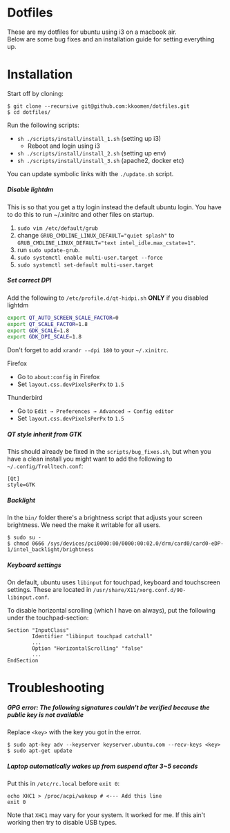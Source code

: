 # Dotfiles

These are my dotfiles for ubuntu using i3 on a macbook air.<br/>
Below are some bug fixes and an installation guide for setting everything up.

# Installation

Start off by cloning:

```
$ git clone --recursive git@github.com:kkoomen/dotfiles.git
$ cd dotfiles/
```

Run the following scripts:

- `sh ./scripts/install/install_1.sh` (setting up i3)
  - Reboot and login using i3
- `sh ./scripts/install/install_2.sh` (setting up env)
- `sh ./scripts/install/install_3.sh` (apache2, docker etc)

You can update symbolic links with the `./update.sh` script.

##### Disable lightdm

This is so that you get a tty login instead the default ubuntu login. You have to
do this to run ~/.xinitrc and other files on startup.

1. `sudo vim /etc/default/grub`
2. change `GRUB_CMDLINE_LINUX_DEFAULT="quiet splash"` to `GRUB_CMDLINE_LINUX_DEFAULT="text intel_idle.max_cstate=1"`.
3. run `sudo update-grub`.
4. `sudo systemctl enable multi-user.target --force`
5. `sudo systemctl set-default multi-user.target`

##### Set correct DPI

Add the following to `/etc/profile.d/qt-hidpi.sh` **ONLY** if you disabled lightdm

```sh
export QT_AUTO_SCREEN_SCALE_FACTOR=0
export QT_SCALE_FACTOR=1.8
export GDK_SCALE=1.8
export GDK_DPI_SCALE=1.8
```

Don't forget to add `xrandr --dpi 180` to your `~/.xinitrc`.

Firefox
- Go to `about:config` in Firefox
- Set `layout.css.devPixelsPerPx` to `1.5`

Thunderbird
- Go to `Edit → Preferences → Advanced → Config editor`
- Set `layout.css.devPixelsPerPx` to `1.5`

##### QT style inherit from GTK

This should already be fixed in the `scripts/bug_fixes.sh`, but when you have a
clean install you might want to add the following to `~/.config/Trolltech.conf`:

```
[Qt]
style=GTK
```

##### Backlight

In the `bin/` folder there's a brightness script that adjusts your screen
brightness. We need the make it writable for all users.

```
$ sudo su -
$ chmod 0666 /sys/devices/pci0000:00/0000:00:02.0/drm/card0/card0-eDP-1/intel_backlight/brightness
```

##### Keyboard settings

On default, ubuntu uses `libinput` for touchpad, keyboard and touchscreen
settings. These are located in `/usr/share/X11/xorg.conf.d/90-libinput.conf`.

To disable horizontal scrolling (which I have on always), put the following
under the touchpad-section:

```
Section "InputClass"
        Identifier "libinput touchpad catchall"
        ...
        Option "HorizontalScrolling" "false"
        ...
EndSection
```

# Troubleshooting

##### GPG error: The following signatures couldn't be verified because the public key is not available

Replace `<key>` with the key you got in the error.

```
$ sudo apt-key adv --keyserver keyserver.ubuntu.com --recv-keys <key>
$ sudo apt-get update
```
##### Laptop automatically wakes up from suspend after 3~5 seconds

Put this in `/etc/rc.local` before `exit 0`:<br/>
```
echo XHC1 > /proc/acpi/wakeup # <--- Add this line
exit 0
```

Note that `XHC1` may vary for your system. It worked for me. If this ain't working
then try to disable USB types.
